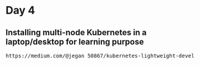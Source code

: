 # Day 4

## Installing multi-node Kubernetes in a laptop/desktop for learning purpose
<pre>
https://medium.com/@jegan_50867/kubernetes-lightweight-developer-setup-using-rancher-k3d-a3a94e9b5eb4
</pre>
